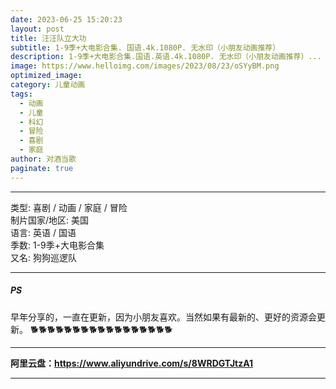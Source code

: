 ```yaml
---
date: 2023-06-25 15:20:23
layout: post
title: 汪汪队立大功
subtitle: 1-9季+大电影合集. 国语.4k.1080P. 无水印（小朋友动画推荐）
description: 1-9季+大电影合集.国语.英语.4k.1080P. 无水印（小朋友动画推荐）...
image: https://www.helloimg.com/images/2023/08/23/oSYyBM.png
optimized_image: 
category: 儿童动画
tags:
  - 动画
  - 儿童
  - 科幻
  - 冒险
  - 喜剧
  - 家庭
author: 对酒当歌
paginate: true
---
```


---

类型: 喜剧 / 动画 / 家庭 / 冒险  
制片国家/地区: 美国  
语言: 英语 / 国语  
季数: 1-9季+大电影合集  
又名: 狗狗巡逻队  

---

##### PS

早年分享的，一直在更新，因为小朋友喜欢。当然如果有最新的、更好的资源会更新。
🐕🐕🐕🐕🐕🐕🐕🐕🐕🐕🐕🐕🐕🐕🐕🐕🐕

---

**阿里云盘：<https://www.aliyundrive.com/s/8WRDGTJtzA1>**

---
